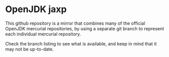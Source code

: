 # OpenJDK jaxp

This github repository is a mirror that combines many of the official
OpenJDK mercurial repositories, by using a separate git branch to
represent each individual mercurial repository.

Check the branch listing to see what is available, and keep in mind
that it may not be up-to-date.
